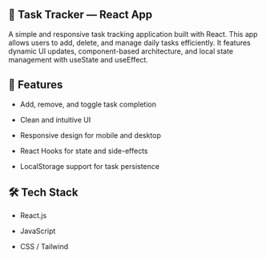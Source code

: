 ## 📝 Task Tracker — React App

A simple and responsive task tracking application built with React. This app allows users to add, delete, and manage daily tasks efficiently. It features dynamic UI updates, component-based architecture, and local state management with useState and useEffect.

## 🚀 Features

- Add, remove, and toggle task completion

- Clean and intuitive UI

- Responsive design for mobile and desktop

- React Hooks for state and side-effects

- LocalStorage support for task persistence

## 🛠️ Tech Stack

- React.js

- JavaScript

- CSS / Tailwind
